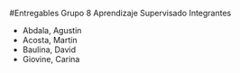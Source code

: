 #Entregables Grupo 8 Aprendizaje Supervisado Integrantes

* Abdala, Agustin
* Acosta, Martín
* Baulina, David
* Giovine, Carina
